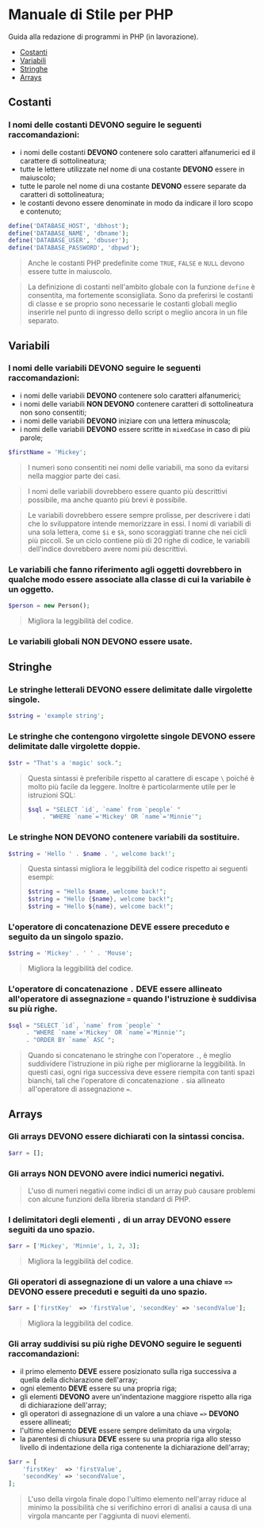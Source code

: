 # Manuale di Stile per PHP
Guida alla redazione di programmi in PHP (in lavorazione).

* [Costanti](#costanti)
* [Variabili](#variabili)
* [Stringhe](#stringhe)
* [Arrays](#arrays)

## Costanti
### I nomi delle costanti **DEVONO** seguire le seguenti raccomandazioni:
* i nomi delle costanti **DEVONO** contenere solo caratteri alfanumerici ed il carattere di sottolineatura;
* tutte le lettere utilizzate nel nome di una costante **DEVONO** essere in maiuscolo;
* tutte le parole nel nome di una costante **DEVONO** essere separate da caratteri di sottolineatura;
* le costanti devono essere denominate in modo da indicare il loro scopo e contenuto;
```php
define('DATABASE_HOST', 'dbhost');
define('DATABASE_NAME', 'dbname');
define('DATABASE_USER', 'dbuser');
define('DATABASE_PASSWORD', 'dbpwd');
```
> Anche le costanti PHP predefinite come `TRUE`, `FALSE` e `NULL` devono essere tutte in maiuscolo.

> La definizione di costanti nell'ambito globale con la funzione `define` è consentita, ma fortemente sconsigliata. Sono da preferirsi le costanti di classe e se proprio sono necessarie le costanti globali meglio inserirle nel punto di ingresso dello script o meglio ancora in un file separato.

## Variabili
### I nomi delle variabili **DEVONO** seguire le seguenti raccomandazioni:
* i nomi delle variabili **DEVONO** contenere solo caratteri alfanumerici;
* i nomi delle variabili **NON DEVONO** contenere caratteri di sottolineatura non sono consentiti;
* i nomi delle variabili **DEVONO** iniziare con una lettera minuscola;
* i nomi delle variabili **DEVONO** essere scritte in `mixedCase` in caso di più parole;
```php
$firstName = 'Mickey';
```

> I numeri sono consentiti nei nomi delle variabili, ma sono da evitarsi nella maggior parte dei casi.

> I nomi delle variabili dovrebbero essere quanto più descrittivi possibile, ma anche quanto più brevi è possibile.  

> Le variabili dovrebbero essere sempre prolisse, per descrivere i dati che lo sviluppatore intende memorizzare in essi. I nomi di variabili di una sola lettera, come `$i` e `$k`, sono scoraggiati tranne che nei cicli più piccoli. Se un ciclo contiene più di 20 righe di codice, le variabili dell'indice dovrebbero avere nomi più descrittivi.

### Le variabili che fanno riferimento agli oggetti dovrebbero in qualche modo essere associate alla classe di cui la variabile è un oggetto.
```php
$person = new Person();
```
> Migliora la leggibilità del codice.

### Le variabili globali **NON DEVONO** essere usate.

## Stringhe
### Le stringhe letterali **DEVONO** essere delimitate dalle virgolette singole.
```php
$string = 'example string';
```

### Le stringhe che contengono virgolette singole **DEVONO** essere delimitate dalle virgolette doppie.
```php
$str = "That's a 'magic' sock.";
```
> Questa sintassi è preferibile rispetto al carattere di escape `\` poiché è molto più facile da leggere.
> Inoltre è particolarmente utile per le istruzioni SQL:
> ```php
> $sql = "SELECT `id`, `name` from `people` "
>     . "WHERE `name`='Mickey' OR `name`='Minnie'";
> ```

### Le stringhe **NON DEVONO** contenere variabili da sostituire.
```php
$string = 'Hello ' . $name . ', welcome back!';
```
> Questa sintassi migliora le leggibilità del codice rispetto ai seguenti esempi:
> ```php
> $string = "Hello $name, welcome back!";
> $string = "Hello {$name}, welcome back!";
> $string = "Hello ${name}, welcome back!";
> ```

### L'operatore di concatenazione **DEVE** essere preceduto e seguito da un singolo spazio.
```php
$string = 'Mickey' . ' ' . 'Mouse';
```
> Migliora la leggibilità del codice.

### L'operatore di concatenazione `.` **DEVE** essere allineato all'operatore di assegnazione `=` quando l'istruzione è suddivisa su più righe.
```php
$sql = "SELECT `id`, `name` from `people` "
     . "WHERE `name`='Mickey' OR `name`='Minnie'";
     . "ORDER BY `name` ASC ";
```
> Quando si concatenano le stringhe con l'operatore `.`, è meglio suddividere l'istruzione in più righe per migliorarne la leggibilità. In questi casi, ogni riga successiva deve essere riempita con tanti spazi bianchi, tali che l'operatore di concatenazione `.` sia allineato all'operatore di assegnazione `=`. 

## Arrays
### Gli arrays **DEVONO** essere dichiarati con la sintassi concisa.
```php
$arr = [];
```

### Gli arrays **NON DEVONO** avere indici numerici negativi.
> L'uso di numeri negativi come indici di un array può causare problemi con alcune funzioni della libreria standard di PHP.

### I delimitatori degli elementi `,` di un array **DEVONO** essere seguiti da uno spazio.
```php
$arr = ['Mickey', 'Minnie', 1, 2, 3];

```
> Migliora la leggibilità del codice.

### Gli operatori di assegnazione di un valore a una chiave `=>` **DEVONO** essere preceduti e seguiti da uno spazio.
```php
$arr = ['firstKey'  => 'firstValue', 'secondKey' => 'secondValue'];

```
> Migliora la leggibilità del codice.

### Gli array suddivisi su più righe **DEVONO** seguire le seguenti raccomandazioni:
* il primo elemento **DEVE** essere posizionato sulla riga successiva a quella della dichiarazione dell'array;
* ogni elemento **DEVE** essere su una propria riga;
* gli elementi **DEVONO** avere un'indentazione maggiore rispetto alla riga di dichiarazione dell'array;
* gli operatori di assegnazione di un valore a una chiave `=>` **DEVONO** essere allineati;
* l'ultimo elemento **DEVE** essere sempre delimitato da una virgola;
* la parentesi di chiusura **DEVE** essere su una propria riga allo stesso livello di indentazione della riga contenente la dichiarazione dell'array;

```php
$arr = [
    'firstKey'  => 'firstValue', 
    'secondKey' => 'secondValue',
];
```
> L'uso della virgola finale dopo l'ultimo elemento nell'array riduce al minimo la possibilità che si verifichino errori di analisi a causa di una virgola mancante per l'aggiunta di nuovi elementi.
